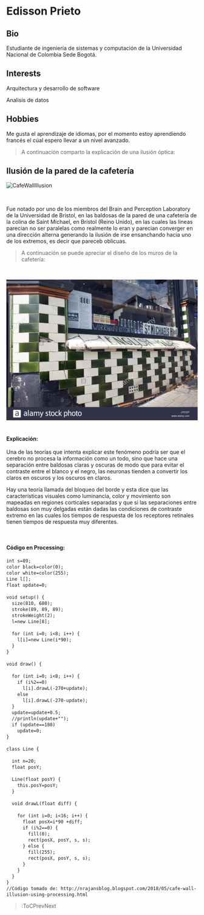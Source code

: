# Edisson Prieto	

## Bio

Estudiante de ingeniería de sistemas y computación de la Universidad Nacional de Colombia Sede Bogotá.

## Interests

Arquitectura y desarrollo de software

Analisis de datos 

## Hobbies

Me gusta el aprendizaje de idiomas, por el momento estoy aprendiendo francés 
el cúal espero llevar a un nivel avanzado.


> A continuación comparto la explicación de una ilusión óptica:

## Ilusión de la pared de la cafetería

![CafeWallIllusion](/docs/sketches/wall.gif)

&nbsp;

Fue notado por uno de los miembros del Brain and Perception Laboratory de la Universidad de Bristol, en las baldosas de la pared de una cafetería de la colina de Saint Michael, en Brístol (Reino Unido), en las cuales las lineas parecian no ser paralelas como realmente lo eran y parecian converger en una dirección alterna generando la ilusión de irse ensanchando hacia uno de los extremos, es decir que pareceb oblicuas.

>A continuación se puede apreciar el diseño de los muros de la cafetería:


&nbsp;

![Cafetería](/docs/sketches/cafeteria.jpg)
&nbsp;

#### Explicación:

Una de las teorías que intenta explicar este fenómeno podría ser que el cerebro no procesa la información como un todo, sino que hace una separación entre baldosas claras y oscuras de modo que para evitar el contraste entre el blanco y el negro, las neuronas tienden a convertir los claros en oscuros y los oscuros en claros.

Hay una teoría llamada del bloqueo del borde y esta dice que las características visuales como luminancia, color y movimiento son mapeadas en regiones corticales separadas y que si las separaciones entre baldosas son muy delgadas están dadas las condiciones de contraste extremo en las cuales los tiempos de respuesta de los receptores retinales tienen tiempos de respuesta muy diferentes.

&nbsp;

#### Código en Processing:

```processing
int s=89;
color black=color(0);
color white=color(255);
Line l[];
float update=0;

void setup() {
  size(810, 680);
  stroke(89, 89, 89);
  strokeWeight(2);
  l=new Line[8];

  for (int i=0; i<8; i++) {
    l[i]=new Line(i*90);
  }
}

void draw() {

  for (int i=0; i<8; i++) {
    if (i%2==0)
      l[i].drawL(-270+update);
    else
      l[i].drawL(-270-update);
  }
  update=update+0.5;
  //println(update+"");
  if (update==180)
    update=0;
}

class Line {

  int n=20;
  float posY;

  Line(float posY) {
    this.posY=posY;
  }

  void drawL(float diff) {

    for (int i=0; i<16; i++) {
      float posX=i*90 +diff;
      if (i%2==0) {
        fill(0);
        rect(posX, posY, s, s);
      } else {
        fill(255);
        rect(posX, posY, s, s);
      }
    }
  }
}
//Código tomado de: http://nrajansblog.blogspot.com/2018/05/cafe-wall-illusion-using-processing.html
```





> :ToCPrevNext